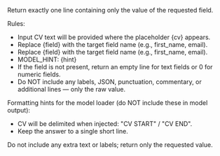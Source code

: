 Return exactly one line containing only the value of the requested field.

Rules:
- Input CV text will be provided where the placeholder {cv} appears.
- Replace {field} with the target field name (e.g., first_name, email).
- Replace {field} with the target field name (e.g., first_name, email).
- MODEL_HINT: {hint}
- If the field is not present, return an empty line for text fields or 0 for numeric fields.
- Do NOT include any labels, JSON, punctuation, commentary, or additional lines — only the raw value.

Formatting hints for the model loader (do NOT include these in model output):
- CV will be delimited when injected: "CV START" / "CV END".
- Keep the answer to a single short line.

Do not include any extra text or labels; return only the requested value.
